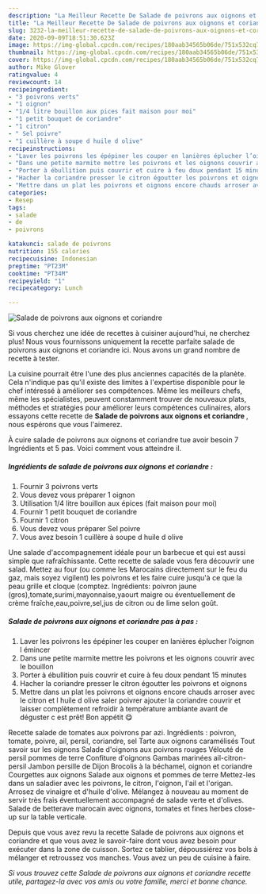 ```yaml
---
description: "La Meilleur Recette De Salade de poivrons aux oignons et coriandre"
title: "La Meilleur Recette De Salade de poivrons aux oignons et coriandre"
slug: 3232-la-meilleur-recette-de-salade-de-poivrons-aux-oignons-et-coriandre
date: 2020-09-09T18:51:30.623Z
image: https://img-global.cpcdn.com/recipes/180aab34565b06de/751x532cq70/salade-de-poivrons-aux-oignons-et-coriandre-photo-principale-de-la-recette.jpg
thumbnail: https://img-global.cpcdn.com/recipes/180aab34565b06de/751x532cq70/salade-de-poivrons-aux-oignons-et-coriandre-photo-principale-de-la-recette.jpg
cover: https://img-global.cpcdn.com/recipes/180aab34565b06de/751x532cq70/salade-de-poivrons-aux-oignons-et-coriandre-photo-principale-de-la-recette.jpg
author: Mike Glover
ratingvalue: 4
reviewcount: 14
recipeingredient:
- "3 poivrons verts"
- "1 oignon"
- "1/4 litre bouillon aux pices fait maison pour moi"
- "1 petit bouquet de coriandre"
- "1 citron"
- " Sel poivre"
- "1 cuillère à soupe d huile d olive"
recipeinstructions:
- "Laver les poivrons les épépiner les couper en lanières éplucher l’oignon l émincer"
- "Dans une petite marmite mettre les poivrons et les oignons couvrir avec le bouillon"
- "Porter à ébullition puis couvrir et cuire à feu doux pendant 15 minutes"
- "Hacher la coriandre presser le citron égoutter les poivrons et oignons"
- "Mettre dans un plat les poivrons et oignons encore chauds arroser avec le citron et l huile d olive saler poivrer ajouter la coriandre couvrir et laisser complètement refroidir à température ambiante avant de déguster c est prêt! Bon appétit 😋"
categories:
- Resep
tags:
- salade
- de
- poivrons

katakunci: salade de poivrons 
nutrition: 155 calories
recipecuisine: Indonesian
preptime: "PT23M"
cooktime: "PT34M"
recipeyield: "1"
recipecategory: Lunch

---
```



![Salade de poivrons aux oignons et coriandre](https://img-global.cpcdn.com/recipes/180aab34565b06de/751x532cq70/salade-de-poivrons-aux-oignons-et-coriandre-photo-principale-de-la-recette.jpg)

Si vous cherchez une idée de recettes à cuisiner aujourd'hui, ne cherchez plus! Nous vous fournissons uniquement la recette parfaite salade de poivrons aux oignons et coriandre ici. Nous avons un grand nombre de recette à tester.

La cuisine pourrait être l'une des plus anciennes capacités de la planète. Cela n'indique pas qu'il existe des limites à l'expertise disponible pour le chef intéressé à améliorer ses compétences. Même les meilleurs chefs, même les spécialistes, peuvent constamment trouver de nouveaux plats, méthodes et stratégies pour améliorer leurs compétences culinaires, alors essayons cette recette de <strong> Salade de poivrons aux oignons et coriandre </strong>, nous espérons que vous l'aimerez.

<!--inarticleads1-->

À cuire salade de poivrons aux oignons et coriandre tue avoir besoin 7 Ingrédients et 5 pas. Voici comment vous atteindre il.

##### Ingrédients de salade de poivrons aux oignons et coriandre :

1. Fournir 3 poivrons verts
1. Vous devez vous préparer 1 oignon
1. Utilisation 1/4 litre bouillon aux épices (fait maison pour moi)
1. Fournir 1 petit bouquet de coriandre
1. Fournir 1 citron
1. Vous devez vous préparer  Sel poivre
1. Vous avez besoin 1 cuillère à soupe d huile d olive


Une salade d&#39;accompagnement idéale pour un barbecue et qui est aussi simple que rafraîchissante. Cette recette de salade vous fera découvrir une salad. Mettez au four (ou comme les Marocains directement sur le feu du gaz, mais soyez vigilent) les poivrons et les faire cuire jusqu&#39;à ce que la peau grille et cloque (comptez. Ingrédients: poivron jaune (gros),tomate,surimi,mayonnaise,yaourt maigre ou éventuellement de crème fraîche,eau,poivre,sel,jus de citron ou de lime selon goût. 

<!--inarticleads2-->

##### Salade de poivrons aux oignons et coriandre pas à pas :

1. Laver les poivrons les épépiner les couper en lanières éplucher l’oignon l émincer
1. Dans une petite marmite mettre les poivrons et les oignons couvrir avec le bouillon
1. Porter à ébullition puis couvrir et cuire à feu doux pendant 15 minutes
1. Hacher la coriandre presser le citron égoutter les poivrons et oignons
1. Mettre dans un plat les poivrons et oignons encore chauds arroser avec le citron et l huile d olive saler poivrer ajouter la coriandre couvrir et laisser complètement refroidir à température ambiante avant de déguster c est prêt! Bon appétit 😋


Recette salade de tomates aux poivrons par azi. Ingrédients : poivron, tomate, poivre, ail, persil, coriandre, sel Tarte aux oignons caramélisés Tout savoir sur les oignons Salade d&#39;oignons aux poivrons rouges Vélouté de persil pommes de terre Confiture d&#39;oignons Gambas marinées ail-citron-persil Jambon persille de Dijon Brocolis à la béchamel, oignon et coriandre Courgettes aux oignons Salade aux oignons et pommes de terre Mettez-les dans un saladier avec les poivrons, le citron, l&#39;oignon, l&#39;ail et l&#39;origan. Arrosez de vinaigre et d&#39;huile d&#39;olive. Mélangez à nouveau au moment de servir très frais éventuellement accompagné de salade verte et d&#39;olives. Salade de betterave marocain avec oignons, tomates et fines herbes close-up sur la table verticale. 

<!--inarticleads1-->

<p>
Depuis que vous avez revu la recette Salade de poivrons aux oignons et coriandre et que vous avez le savoir-faire dont vous avez besoin pour exécuter dans la zone de cuisson. Sortez ce tablier, dépoussiérez vos bols à mélanger et retroussez vos manches. Vous avez un peu de cuisine à faire.
</p>

<p>
<i>Si vous trouvez cette Salade de poivrons aux oignons et coriandre recette utile, partagez-la avec vos amis ou votre famille, merci et bonne chance.</i>
</p>
